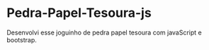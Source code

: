 # Pedra-Papel-Tesoura-js
<p>Desenvolvi esse joguinho de pedra papel tesoura com javaScript e bootstrap.</p>
